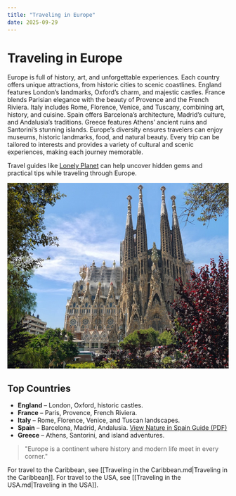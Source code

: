 ```yaml
---
title: "Traveling in Europe"
date: 2025-09-29
---
```


# Traveling in Europe
Europe is full of history, art, and unforgettable experiences. Each country offers unique attractions, from historic cities to scenic coastlines. England features London’s landmarks, Oxford’s charm, and majestic castles. France blends Parisian elegance with the beauty of Provence and the French Riviera. Italy includes Rome, Florence, Venice, and Tuscany, combining art, history, and cuisine. Spain offers Barcelona’s architecture, Madrid’s culture, and Andalusia’s traditions. Greece features Athens’ ancient ruins and Santorini’s stunning islands. Europe’s diversity ensures travelers can enjoy museums, historic landmarks, food, and natural beauty. Every trip can be tailored to interests and provides a variety of cultural and scenic experiences, making each journey memorable.

Travel guides like [Lonely Planet](https://www.lonelyplanet.com) can help uncover hidden gems and practical tips while traveling through Europe.


  ![Spain](images/spain.jpg)

## Top Countries
- **England** – London, Oxford, historic castles.  
- **France** – Paris, Provence, French Riviera.  
 - **Italy** – Rome, Florence, Venice, and Tuscan landscapes.  
- **Spain** – Barcelona, Madrid, Andalusia.
[View Nature in Spain Guide (PDF)](assets/natureinspain.pdf)
- **Greece** – Athens, Santorini, and island adventures.  
  
> "Europe is a continent where history and modern life meet in every corner."

For travel to the Caribbean, see [[Traveling in the Caribbean.md|Traveling in the Caribbean]]. 
For travel to the USA, see [[Traveling in the USA.md|Traveling in the USA]].  
